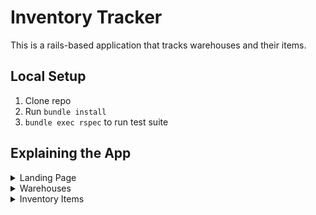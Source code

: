 # Inventory Tracker

This is a rails-based application that tracks warehouses and their items.

## Local Setup

1. Clone repo
2. Run `bundle install`
3. `bundle exec rspec` to run test suite

## Explaining the App

<details close="close">
  <summary>Landing Page</summary>

- 'Warehouses' links to a warehouses index page
- 'Inventory Items' links to an items index page 
  
![Screen Shot 2022-05-22 at 1 12 35 PM](https://user-images.githubusercontent.com/87088092/169711973-80b7349e-2b13-4ee7-b34a-6fb77392ac82.png)

</details>

<details close="close">
  <summary>Warehouses</summary>
  
  <div align="center">Warehouses Index page lists all existing warehouses
  
  ![Screen Shot 2022-05-22 at 1 24 11 PM](https://user-images.githubusercontent.com/87088092/169712652-86371a92-8000-48e4-8e41-dfad85937589.png)
  
  Each warehouse links to it's Show Page where I see only items from this warehouse
  
  ![Screen Shot 2022-05-22 at 1 45 16 PM](https://user-images.githubusercontent.com/87088092/169713213-d9947fd9-a6e1-4f25-91de-38b45c07e66f.png)

  And there is a link to create a new warehouse; this link takes you to a form to submit. (sad path testing to come)
    
  ![Screen Shot 2022-05-22 at 1 49 08 PM](https://user-images.githubusercontent.com/87088092/169713286-da303182-ed4a-4039-a9d4-3e71153660c3.png)
  
  </div>
</details>

<details close="close">
  <summary>Inventory Items</summary>
  
  <div align="center">Inventory Items Index page lists all existing items
    
    ![Screen Shot 2022-05-22 at 1 57 00 PM](https://user-images.githubusercontent.com/87088092/169713574-ec3c04da-d457-4bbc-8d17-bb61fc3ce11a.png)

    
    All items link to their Show Page, where I can create, read, update, or delete that item
  
    ![Screen Shot 2022-05-22 at 2 00 12 PM](https://user-images.githubusercontent.com/87088092/169713753-9a5ed598-bfb1-4238-b935-f1c4690d2f70.png)

  </div>
</details>
    
    

